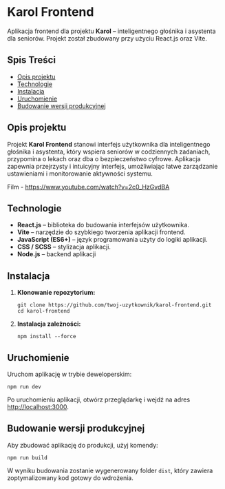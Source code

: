 <h1>Karol Frontend</h1>
  <p>Aplikacja frontend dla projektu <strong>Karol</strong> – inteligentnego głośnika i asystenta dla seniorów. Projekt został zbudowany przy użyciu React.js oraz Vite.</p>

  <h2>Spis Treści</h2>
  <ul>
    <li><a href="#opis-projektu">Opis projektu</a></li>
    <li><a href="#technologie">Technologie</a></li>
    <li><a href="#instalacja">Instalacja</a></li>
    <li><a href="#uruchomienie">Uruchomienie</a></li>
    <li><a href="#budowanie-wersji-produkcji">Budowanie wersji produkcyjnej</a></li>
  </ul>

  <h2 id="opis-projektu">Opis projektu</h2>
  <p>Projekt <strong>Karol Frontend</strong> stanowi interfejs użytkownika dla inteligentnego głośnika i asystenta, który wspiera seniorów w codziennych zadaniach, przypomina o lekach oraz dba o bezpieczeństwo cyfrowe. Aplikacja zapewnia przejrzysty i intuicyjny interfejs, umożliwiając łatwe zarządzanie ustawieniami i monitorowanie aktywności systemu.</p>

  Film - https://www.youtube.com/watch?v=2c0_HzGvdBA

  <h2 id="technologie">Technologie</h2>
  <ul>
    <li><strong>React.js</strong> – biblioteka do budowania interfejsów użytkownika.</li>
    <li><strong>Vite</strong> – narzędzie do szybkiego tworzenia aplikacji frontend.</li>
    <li><strong>JavaScript (ES6+)</strong> – język programowania użyty do logiki aplikacji.</li>
    <li><strong>CSS / SCSS</strong> – stylizacja aplikacji.</li>
    <li><strong>Node.js</strong> – backend aplikacji</li>
  </ul>

  <h2 id="instalacja">Instalacja</h2>
  <ol>
    <li>
      <strong>Klonowanie repozytorium:</strong>
      <pre><code>git clone https://github.com/twoj-uzytkownik/karol-frontend.git
cd karol-frontend</code></pre>
    </li>
    <li>
      <strong>Instalacja zależności:</strong>
      <pre><code>npm install --force</code></pre>
    </li>
  </ol>

  <h2 id="uruchomienie">Uruchomienie</h2>
  <p>Uruchom aplikację w trybie deweloperskim:</p>
  <pre><code>npm run dev</code></pre>
  <p>Po uruchomieniu aplikacji, otwórz przeglądarkę i wejdź na adres <a href="http://localhost:3000" target="_blank">http://localhost:3000</a>.</p>

  <h2 id="budowanie-wersji-produkcji">Budowanie wersji produkcyjnej</h2>
  <p>Aby zbudować aplikację do produkcji, użyj komendy:</p>
  <pre><code>npm run build</code></pre>
  <p>W wyniku budowania zostanie wygenerowany folder <code>dist</code>, który zawiera zoptymalizowany kod gotowy do wdrożenia.</p>

  
